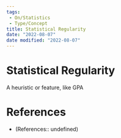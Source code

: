```yaml
---
tags:
 - On/Statistics
 - Type/Concept
title: Statistical Regularity
date: "2022-08-07"
date modified: "2022-08-07"
---
```


# Statistical Regularity
A heuristic or feature, like GPA

# References
- (References:: undefined)
